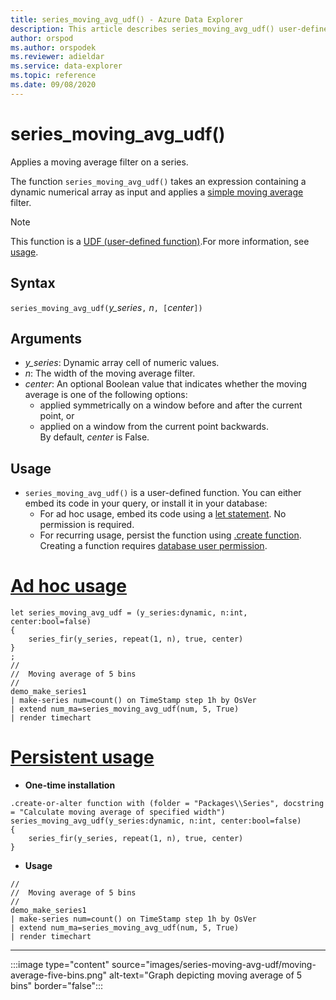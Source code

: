 ```yaml
---
title: series_moving_avg_udf() - Azure Data Explorer
description: This article describes series_moving_avg_udf() user-defined function in Azure Data Explorer.
author: orspod
ms.author: orspodek
ms.reviewer: adieldar
ms.service: data-explorer
ms.topic: reference
ms.date: 09/08/2020
---
```

# series_moving_avg_udf()

Applies a moving average filter on a series.

The function `series_moving_avg_udf()` takes an expression containing a dynamic numerical array as input and applies a [simple moving average](https://en.wikipedia.org/wiki/Moving_average#Simple_moving_average) filter.

> [!NOTE]
> This function is a [UDF (user-defined function)](../query/functions/user-defined-functions.md).For more information, see [usage](#usage).

## Syntax

`series_moving_avg_udf(`*y_series*`,` *n*`, [`*center*`])`
  
## Arguments

* *y_series*: Dynamic array cell of numeric values.
* *n*: The width of the moving average filter.
* *center*: An optional Boolean value that indicates whether the moving average is one of the following options:
    * applied symmetrically on a window before and after the current point, or 
    * applied on a window from the current point backwards. <br>
    By default, *center* is False.

## Usage

* `series_moving_avg_udf()` is a user-defined function. You can either embed its code in your query, or install it in your database:
    * For ad hoc usage, embed its code using a [let statement](../query/letstatement.md). No permission is required.
    * For recurring usage, persist the function using [.create function](../management/create-function.md). <br>
        Creating a function requires [database user permission](../management/access-control/role-based-authorization.md).

# [Ad hoc usage](#tab/adhoc)

<!-- csl: https://help.kusto.windows.net:443/Samples -->
```kusto
let series_moving_avg_udf = (y_series:dynamic, n:int, center:bool=false)
{
    series_fir(y_series, repeat(1, n), true, center)
}
;
//
//  Moving average of 5 bins
//
demo_make_series1
| make-series num=count() on TimeStamp step 1h by OsVer
| extend num_ma=series_moving_avg_udf(num, 5, True)
| render timechart 
```

# [Persistent usage](#tab/persistent)

* **One-time installation**
<!-- csl: https://help.kusto.windows.net:443/Samples -->
```kusto
.create-or-alter function with (folder = "Packages\\Series", docstring = "Calculate moving average of specified width")
series_moving_avg_udf(y_series:dynamic, n:int, center:bool=false)
{
    series_fir(y_series, repeat(1, n), true, center)
}
```

* **Usage**
<!-- csl: https://help.kusto.windows.net:443/Samples -->
```kusto
//
//  Moving average of 5 bins
//
demo_make_series1
| make-series num=count() on TimeStamp step 1h by OsVer
| extend num_ma=series_moving_avg_udf(num, 5, True)
| render timechart 
```

---

:::image type="content" source="images/series-moving-avg-udf/moving-average-five-bins.png" alt-text="Graph depicting moving average of 5 bins" border="false":::

